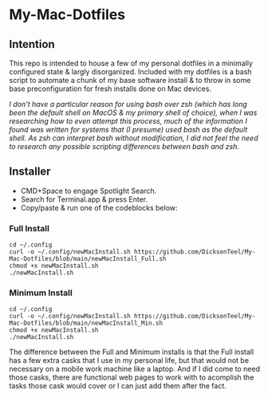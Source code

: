 # My-Mac-Dotfiles

## Intention
This repo is intended to house a few of my personal dotfiles in a minimally configured state & largly disorganized.
Included with my dotfiles is a bash script to automate a chunk of my base software install & to throw in some base preconfiguration for fresh installs done on Mac devices.

*I don't have a particular reason for using bash over zsh (which has long been the default shell on MacOS & my primary shell of choice), when I was researching how to even attempt this process, much of the information I found was written for systems that (I presume) used bash as the default shell. As zsh can interpret bash without modification, I did not feel the need to research any possible scripting differences between bash and zsh.*

## Installer
- CMD+Space to engage Spotlight Search.
- Search for Terminal.app & press Enter.
- Copy/paste & run one of the codeblocks below:
### Full Install
~~~
cd ~/.config
curl -o ~/.config/newMacInstall.sh https://github.com/DicksonTeel/My-Mac-Dotfiles/blob/main/newMacInstall_Full.sh
chmod +x newMacInstall.sh
./newMacInstall.sh
~~~

### Minimum Install
~~~
cd ~/.config
curl -o ~/.config/newMacInstall.sh https://github.com/DicksonTeel/My-Mac-Dotfiles/blob/main/newMacInstall_Min.sh
chmod +x newMacInstall.sh
./newMacInstall.sh
~~~

The difference between the Full and Minimum installs is that the Full install has a few extra casks that I use in my personal life, but that would not be necessary on a mobile work machine like a laptop. And if I did come to need those casks, there are functional web pages to work with to acomplish the tasks those cask would cover or I can just add them after the fact.
